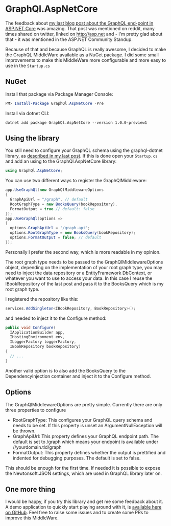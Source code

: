 # GraphQl.AspNetCore

The feedback about [my last blog post about the GraphQL end-point in ASP.NET Core](asp.net-hacker.rocks/2017/05/29/graphql-and-aspnetcore.html) was amazing. That post was mentioned on reddit, many times shared on twitter, lInked on http://asp.net and - I'm pretty glad about that - it was mentioned in the ASP.NET Community Standup.

Because of that and because GraphQL is really awesome, I decided to make the GraphQL MiddleWare available as a NuGet package. I did some small improvements to make this MiddleWare more configurable and more easy to use in the `Startup.cs`

## NuGet
Install that package via Package Manager Console:

~~~ powershell
PM> Install-Package GraphQl.AspNetCore -Pre
~~~

Install via dotnet CLI:

~~~ shell
dotnet add package GraphQl.AspNetCore --version 1.0.0-preview1
~~~

## Using the library

You still need to configure your GraphQL schema using the graphql-dotnet library, as [described in my last post](asp.net-hacker.rocks/2017/05/29/graphql-and-aspnetcore.html). If this is done open your `Startup.cs` and add an using to the GraphQl.AspNetCore library:

~~~ csharp
using GraphQl.AspNetCore;
~~~

You can use two different ways to register the GraphQlMiddleware:

```csharp
app.UseGraphQl(new GraphQlMiddlewareOptions
{
  GraphApiUrl = "/graph", // default
  RootGraphType = new BooksQuery(bookRepository),
  FormatOutput = true // default: false
});
app.UseGraphQl(options =>
{
  options.GraphApiUrl = "/graph-api";
  options.RootGraphType = new BooksQuery(bookRepository);
  options.FormatOutput = false; // default
});
```
Personally I prefer the second way, which is more readable in my opinion.

The root graph type needs to be passed to the GraphQlMiddlewareOptions object, depending on the implementation of your root graph type, you may need to inject the data repository or a EntityFramework DbContext, or whatever you want to use to access your data. In this case I reuse the IBookRepository of the last post and pass it to the BooksQuery which is my root graph type.

I registered the repository like this:

~~~ csharp
services.AddSingleton<IBookRepository, BookRepository>();
~~~

and needed to inject it to the Configure method:

~~~ csharp
public void Configure(
  IApplicationBuilder app,
  IHostingEnvironment env,
  ILoggerFactory loggerFactory,
  IBookRepository bookRepository)
{
  // ...
}
~~~

Another valid option is to also add the BooksQuery to the DependencyInjection container and inject it to the Configure method.

## Options

The GraphQlMiddlewareOptions are pretty simple. Currently there are only three properties to configure

* RootGraphType: This configures your GraphQL query schema and needs to be set. If this property is unset an ArgumentNullException will be thrown.
* GraphApiUrl: This property defines your GraphQL endpoint path. The default is set to /graph which means your endpoint is available under //yourdomain.tld/graph
* FormatOutput: This property defines whether the output is prettified and indented for debugging purposes. The default is set to false.

This should be enough for the first time. If needed it is possible to expose the Newtonsoft.JSON settings, which are used in GraphQL library later on.

## One more thing

I would be happy, if you try this library and get me some feedback about it. A demo application to quickly start playing around with it, is [available here on GitHub](https://github.com/JuergenGutsch/graphql-aspnetcore). Feel free to raise some issues and to create some PRs to improve this MiddleWare.